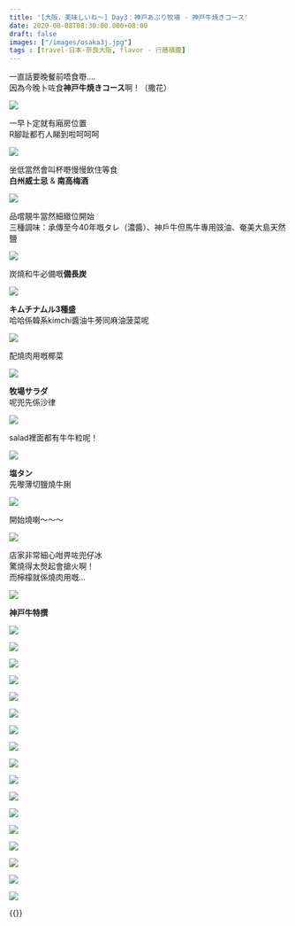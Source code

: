 ```yaml
---
title: '[大阪，美味しいね～] Day3：神戸あぶり牧場 - 神戸牛焼きコース'
date: 2020-08-08T08:30:00.000+08:00
draft: false
images: ["/images/osaka3j.jpg"]
tags : [travel-日本-奈良大阪, flavor - 行膳積腹]
---
```

  
一直話要晚餐前唔食嘢....  
因為今晚卜咗食**神戸牛焼きコース**啊！（撒花）

![](/images/osaka3i1.jpg)

一早卜定就有廂房位置  
R腳趾都冇人睇到啦呵呵呵  
  
![](/images/osaka3i2.jpg)
  
坐低當然會叫杯嘢慢慢飲住等食  
**白州威士忌** & **南高梅酒**  

![](/images/osaka3i3.jpg)

品嚐靚牛當然細緻位開始  
三種調味：承傳至今40年嘅タレ（濃醬）、神戶牛但馬牛專用豉油、奄美大島天然鹽  

![](/images/osaka3i4.jpg)

炭燒和牛必備嘅**備長炭**  

![](/images/osaka3i5.jpg)

**キムチナムル3種盛**  
哈哈係韓系kimchi醬油牛蒡同麻油菠菜呢

![](/images/osaka3i6.jpg)

配燒肉用嘅椰菜

![](/images/osaka3i7.jpg)

**牧場サラダ**  
呢兜先係沙律

![](/images/osaka3i8.jpg)

salad裡面都有牛牛粒呢！

![](/images/osaka3i9.jpg)

**塩タン**  
先嚟薄切鹽燒牛脷  

![](/images/osaka3i10.jpg)

開始燒喇～～～

![](/images/osaka3i11.jpg)

店家非常細心咁畀咗兜仔冰  
驚燒得太㷫起會搶火啊！  
而檸檬就係燒肉用嘅...

![](/images/osaka3i12.jpg)

**神戸牛特撰**  


![](/images/osaka3i13.jpg)



![](/images/osaka3i14.jpg)



![](/images/osaka3i15.jpg)



![](/images/osaka3i16.jpg)



![](/images/osaka3i17.jpg)



![](/images/osaka3i18.jpg)



![](/images/osaka3i19.jpg)



![](/images/osaka3i20.jpg)



![](/images/osaka3i21.jpg)



![](/images/osaka3i22.jpg)



![](/images/osaka3i23.jpg)



![](/images/osaka3i24.jpg)



![](/images/osaka3i25.jpg)



![](/images/osaka3i26.jpg)



![](/images/osaka3i27.jpg)



![](/images/osaka3i28.jpg)



![](/images/osaka3i29.jpg)






  
{{<osaka>}}
